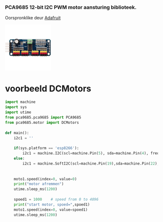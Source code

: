 ### PCA9685 12-bit I2C PWM motor aansturing biblioteek.
Oorspronklike deur <a href="https://github.com/adafruit/micropython-adafruit-pca9685" target="_blank">Adafruit</a>

<img src="https://github.com/pappavis/micropython-pca9685/blob/main/plaatjes/pca9685_breakout.gif?raw=true" width="30%" height="30%">

# voorbeeld DCMotors

```python
import machine
import sys
import utime
from pca9685.pca9685 import PCA9685
from pca9685.motor import DCMotors

def main():
    i2c1 = ''
    
    if(sys.platform == 'esp8266'):
        i2c1 = machine.I2C(scl=machine.Pin(5), sda=machine.Pin(4), freq=100000)
    else:
        i2c1 = machine.SoftI2C(scl=machine.Pin(19),sda=machine.Pin(22),freq=100000)


    moto1.speed(index=0, value=0)
    print("motor afremmen")
    utime.sleep_ms(1200)
    
    spoed1 = 1000    # speed from 0 to 4096
    print("start motor, spoed=",spoed1)
    moto1.speed(index=0, value=spoed1)
    utime.sleep_ms(1200)

```
